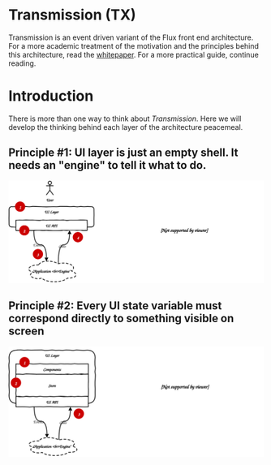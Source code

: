 # Transmission (TX)

Transmission is an event driven variant of the Flux front end architecture. For a more academic treatment of the motivation and the principles behind this architecture, read the [whitepaper](./Transmission-TX-A-new-Flux-architecture.pdf). For a more practical guide, continue reading.

# Introduction

There is more than one way to think about *Transmission*. Here we will develop the thinking behind each layer of the architecture peacemeal.

## Principle #1: UI layer is just an empty shell. It needs an "engine" to tell it what to do.

<p align="center"><img src="Transmission-FE1.svg" /></p>

## Principle #2: Every UI state variable must correspond directly to something visible on screen

<p align="center"><img src="Transmission-FE2.svg" /></p>
